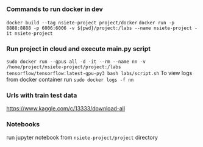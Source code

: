 ### Commands to run docker in dev
`docker build --tag nsiete-project project/docker`
`docker run -p 8888:8888 -p 6006:6006 -v ${pwd}/project:/labs --name nsiete-project -it nsiete-project`

### Run project in cloud and execute main.py script
`sudo docker run --gpus all -d -it --rm --name nn -v /home/project/nsiete-project/project:/labs tensorflow/tensorflow:latest-gpu-py3 bash labs/script.sh`
To view logs from docker container run 
`sudo docker logs -f nn` 

### Urls with train test data
https://www.kaggle.com/c/13333/download-all


### Notebooks
run jupyter notebook from `nsiete-project/project` directory
